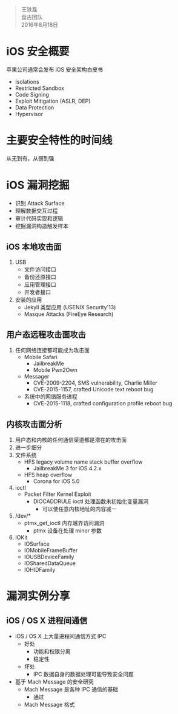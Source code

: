> 王铁磊  
> 盘古团队  
> 2016年8月18日

# iOS 安全概要

苹果公司通常会发布 iOS 安全架构白皮书

* Isolations
* Restricted Sandbox
* Code Signing
* Exploit Mitigation (ASLR, DEP)
* Data Protection
* Hypervisor

# 主要安全特性的时间线

从无到有，从弱到强

# iOS 漏洞挖掘

* 识别 Attack Surface
* 理解数据交互过程
* 审计代码实现和逻辑
* 挖掘漏洞构造触发样本

## iOS 本地攻击面

1. USB
   * 文件访问接口
   * 备份还原接口
   * 应用管理接口
   * 开发者接口
2. 安装的应用
   * Jekyll 类型应用 (USENIX Security'13)
   * Masque Attacks (FireEye Research)

## 用户态远程攻击面攻击

1. 任何网络连接都可能成为攻击面
   * Mobile Safari
     * JailbreakMe
     * Mobile Pwn2Own
   * Messager
     * CVE-2009-2204, SMS vulnerability, Charlie Miller
     * CVE-2015-1157, crafted Unicode text reboot bug
   * 系统中的网络服务进程
     * CVE-2015-1118, crafted configuration profile reboot bug

## 内核攻击面分析

1. 用户态和内核的任何通信渠道都是潜在的攻击面
2. 进一步细分
3. 文件系统
   * HFS legacy volume name stack buffer overflow
     * JailbreakMe 3 for iOS 4.2.x
   * HFS heap overflow
     * Corona for iOS 5.0
4. ioctl
   * Packet Filter Kernel Exploit
     * DIOCADDRULE ioctl 处理函数未初始化变量漏洞
       * 可以使任意内核地址的内容减一
5. /dev/*
   * ptmx_get_ioctl 内存越界访问漏洞
     * ptmx 设备在处理 minor 参数
6. IOKit
   * IOSurface
   * IOMobileFrameBuffer
   * IOUSBDeviceFamily
   * IOSharedDataQueue
   * IOHIDFamily

# 漏洞实例分享

## iOS / OS X 进程间通信

* iOS / OS X 上大量进程间通信方式 IPC
  * 好处
    * 功能和权限分离
    * 稳定性
  * 坏处
    * IPC 数据自身的数据处理可能导致安全问题
* 基于 Mach Message 的安全研究
  * Mach Message 是各种 IPC 通信的基础
    * 通过
  * Mach Message 格式